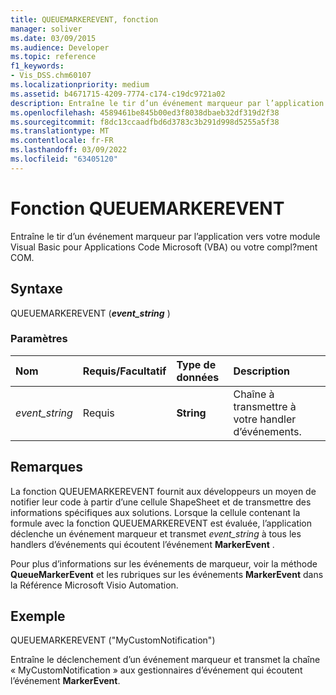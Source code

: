 ```yaml
---
title: QUEUEMARKEREVENT, fonction
manager: soliver
ms.date: 03/09/2015
ms.audience: Developer
ms.topic: reference
f1_keywords:
- Vis_DSS.chm60107
ms.localizationpriority: medium
ms.assetid: b4671715-4209-7774-c174-c19dc9721a02
description: Entraîne le tir d’un événement marqueur par l’application vers votre module Visual Basic pour Applications Code Microsoft (VBA) ou votre compl?ment COM.
ms.openlocfilehash: 4589461be845b00ed3f8038dbaeb32df319d2f38
ms.sourcegitcommit: f8dc13ccaadfbd6d3783c3b291d998d5255a5f38
ms.translationtype: MT
ms.contentlocale: fr-FR
ms.lasthandoff: 03/09/2022
ms.locfileid: "63405120"
---
```

# <a name="queuemarkerevent-function"></a>Fonction QUEUEMARKEREVENT

Entraîne le tir d’un événement marqueur par l’application vers votre module Visual Basic pour Applications Code Microsoft (VBA) ou votre compl?ment COM.
  
## <a name="syntax"></a>Syntaxe

QUEUEMARKEREVENT (***event_string*** )
  
### <a name="parameters"></a>Paramètres

|**Nom**|**Requis/Facultatif**|**Type de données**|**Description**|
|:-----|:-----|:-----|:-----|
| *event_string* <br/> |Requis  <br/> |**String** <br/> | Chaîne à transmettre à votre handler d’événements. |

## <a name="remarks"></a>Remarques

La fonction QUEUEMARKEREVENT fournit aux développeurs un moyen de notifier leur code à partir d’une cellule ShapeSheet et de transmettre des informations spécifiques aux solutions. Lorsque la cellule contenant la formule avec la fonction QUEUEMARKEREVENT est évaluée, l’application déclenche un événement marqueur et transmet *event_string* à tous les handlers d’événements qui écoutent l’événement **MarkerEvent** .
  
Pour plus d’informations sur les événements de marqueur, voir la méthode **QueueMarkerEvent** et les rubriques sur les événements **MarkerEvent** dans la Référence Microsoft Visio Automation.
  
## <a name="example"></a>Exemple

QUEUEMARKEREVENT ("MyCustomNotification")
  
Entraîne le déclenchement d’un événement marqueur et transmet la chaîne « MyCustomNotification » aux gestionnaires d’événement qui écoutent l’événement **MarkerEvent**.
  